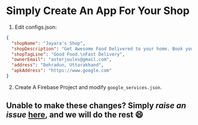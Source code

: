 

# Simply Create An App For Your Shop

1. Edit configs.json:
``` json
{
  "shopName": "Jayara's Shop",
  "shopDescription": "Get Awesome Food Delivered to your home. Book your tables at the comfort of your house.",
  "shopTagLine": "Good Food.\nFast Delivery",
  "ownerEmail": "asterjoules@gmail.com",
  "address": "Dehradun, Uttarakhand",
  "apkAddress": "https://www.google.com"
}
```
2. Create A Firebase Project and modify `google_services.json`.

## Unable to make these changes? Simply *raise an issue* [here](https://github.com/AmanNegi/local_vendor_app/issues), and we will do the rest 😄
